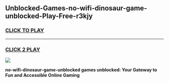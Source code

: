 
## Unblocked-Games-no-wifi-dinosaur-game-unblocked-Play-Free-r3kjy
<h3>
<a href="https://premium76.site?title=no-wifi-dinosaur-game-unblocked&ref=10A">CLICK TO PLAY</a></h3>
<hr>

<h3>
<a href="https://premium76.site?title=no-wifi-dinosaur-game-unblocked&ref=10A">CLICK 2 PLAY</a>
  
</h3>

<a href="https://premium76.site?title=no-wifi-dinosaur-game-unblocked&ref=10A"><img src="https://clearcache.store/games.png"></a>


**no-wifi-dinosaur-game-unblocked games unblocked: Your Gateway to Fun and Accessible Online Gaming**
